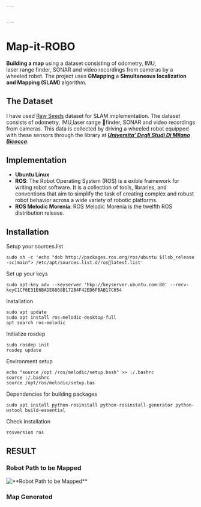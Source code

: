 ```yaml
---


---
```


<h1 id="map-it-robo">Map-it-ROBO</h1>
<p><strong>Building a map</strong> using a dataset consisting of odometry, IMU,<br>
laser range finder, SONAR and video recordings from cameras by a wheeled robot. The project uses <strong>GMapping</strong> a <strong>Simultaneous localization and Mapping (SLAM)</strong> algorithm.</p>
<h2 id="the-dataset">The Dataset</h2>
<p>I have used <a href="http://www.rawseeds.org/rs/datasets/view//6">Raw Seeds</a> dataset for SLAM implementation. The dataset consists of odometry, IMU,laser range finder, SONAR and video recordings from cameras. This data is collected by driving a wheeled robot equipped with these sensors through the library at <a href="http://www.rawseeds.org/rs/capture_sessions/view/5"><em><strong>Universita’ Degli Studi Di Milano Bicocca</strong></em></a>.</p>
<h2 id="implementation">Implementation</h2>
<ul>
<li><strong>Ubuntu Linux</strong></li>
<li><strong>ROS</strong>: The Robot Operating System (ROS) is a exible framework for writing robot software. It is a collection of tools, libraries, and conventions that aim to simplify the task of creating complex and robust robot behavior across a wide variety of robotic platforms.</li>
<li><strong>ROS Melodic Morenia</strong>: ROS Melodic Morenia is the twelfth ROS distribution release.</li>
</ul>
<h2 id="installation">Installation</h2>
<p>Setup your sources.list</p>
<pre><code>sudo sh -c 'echo "deb http://packages.ros.org/ros/ubuntu $(lsb_release -sc)main"&gt; /etc/apt/sources.list.d/ros􀀀latest.list'
</code></pre>
<p>Set up your keys</p>
<pre><code>sudo apt-key adv --keyserver 'hkp://keyserver.ubuntu.com:80' --recv-keyC1CF6E31E6BADE8868B172B4F42ED6FBAB17C654
</code></pre>
<p>Installation</p>
<p><code>sudo apt update</code><br>
<code>sudo apt install ros-melodic-desktop-full</code><br>
<code>apt search ros-melodic</code></p>
<p>Initialize rosdep</p>
<p><code>sudo rosdep init</code><br>
<code>rosdep update</code></p>
<p>Environment setup</p>
<p><code>echo "source /opt /ros/melodic/setup.bash" &gt;&gt; :/.bashrc</code><br>
<code>source :/.bashrc</code><br>
<code>source /opt/ros/melodic/setup.bas</code></p>
<p>Dependencies for building packages</p>
<p><code>sudo apt install python-rosinstall python-rosinstall-generator python-wstool build-essential</code></p>
<p>Check Installation</p>
<p><code>rosversion ros</code></p>
<h2 id="result">RESULT</h2>
<h3 id="robot-path-to-be-mapped"><strong>Robot Path to be Mapped</strong></h3>
<p><img src="https://lh3.googleusercontent.com/proxy/FjEO0QHG8vGk70XtJolNqTV8vGg5W0H-Q0q3YsNhHuRasTTRueEramXJYaGIG_p7B_SBvq_r_ZgLqzLsDMgZl_TjluyYHhs5Peo9IZoQvapo86pN1I7XCPVsVaExDC64hqmLPrq_" alt="**Robot Path to be Mapped**"></p>
<h3 id="map-generated"><strong>Map Generated</strong></h3>

